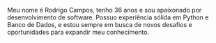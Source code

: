 Meu nome é Rodrigo Campos, tenho 36 anos e sou apaixonado por desenvolvimento de software. Possuo experiência sólida em Python e Banco de Dados, e estou sempre em busca de novos desafios e oportunidades para expandir meu conhecimento.



